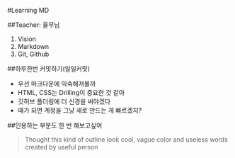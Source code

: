#Learning MD

##Teacher: 율무님
1. Vision
2. Markdown
3. Git, Github

##하루한번 커밋하기(일일커밋)
* 우선 마크다운에 익숙해져볼까
* HTML, CSS는 Drilling이 중요한 것 같아
* 깃허브 폴더링에 더 신경을 써야겠다
* 때가 되면 계정을 그냥 새로 만드는 게 빠르겠지?

##인용하는 부분도 한 번 해보고싶어
>Thought this kind of outline look cool, vague color and useless words created by useful person